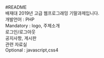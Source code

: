 #README  
배재대 2019년 고급 웹프로그래밍 기말과제입니다.  
개발언어 : PHP  
Mandatory : logo, 주제소개  
            로그인/로그아웃  
            공지사항, 게시판  
            관련 자료실  
Optional : javascript,css4  
